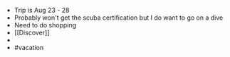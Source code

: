 - Trip is Aug 23 - 28
- Probably won't get the scuba certification but I do want to go on a dive
- Need to do shopping
- [[Discover]]
-
- #vacation